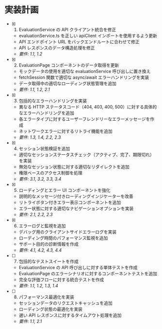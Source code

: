 # 実装計画

- [x] 1. EvaluationService の API クライアント統合を修正

  - evaluationService.ts を正しい apiClient インポートを使用するよう更新
  - API エンドポイント URL をバックエンドルートに合わせて修正
  - API レスポンスのデータ構造処理を修正
  - _要件: 1.1, 1.2_

- [x] 2. EvaluationPage コンポーネントのデータ取得を更新

  - モックデータの使用を適切な evaluationService 呼び出しに置き換え
  - fetchSession 関数で適切な async/await エラーハンドリングを実装
  - データ取得中の適切なローディング状態管理を追加
  - _要件: 1.1, 1.2, 2.1_

- [x] 3. 包括的なエラーハンドリングを実装

  - 異なる HTTP ステータスコード（404, 403, 400, 500）に対する具体的なエラーハンドリングを追加
  - 各エラータイプに対するユーザーフレンドリーなエラーメッセージを作成
  - ネットワークエラーに対するリトライ機能を追加
  - _要件: 1.3, 1.4, 2.2, 2.3_

- [x] 4. セッション状態検証を追加

  - 適切なセッションステータスチェック（アクティブ、完了、期限切れ）を実装
  - 無効なセッション状態に対する適切なリダイレクトを追加
  - 権限ベースのアクセス制御を処理
  - _要件: 3.1, 3.2, 3.3, 3.4_

- [x] 5. ローディングとエラー UI コンポーネントを強化

  - 説明的なメッセージ付きローディングインジケーターを改善
  - リトライボタン付きエラー表示コンポーネントを追加
  - エラー状態に対する適切なナビゲーションオプションを実装
  - _要件: 2.1, 2.2, 2.3_

- [x] 6. エラーログと監視を追加

  - デバッグ用のクライアントサイドエラーログを実装
  - ローディング時間のパフォーマンス監視を追加
  - サポート目的の診断情報を作成
  - _要件: 4.1, 4.2, 4.3, 4.4_

- [ ] 7. 包括的なテストスイートを作成

  - EvaluationService の API 呼び出しに対する単体テストを作成
  - EvaluationPage のエラーシナリオに対するコンポーネントテストを追加
  - 完全な評価フローに対する統合テストを作成
  - _要件: 1.1, 1.2, 1.3, 1.4_

- [ ] 8. パフォーマンス最適化を実装
  - セッションデータのリクエストキャッシュを追加
  - ローディング状態の最適化を実装
  - 遅い API レスポンスに対するタイムアウト処理を追加
  - _要件: 1.1, 2.1_

